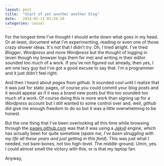 ```yaml
---
layout: post
title:  "Start of yet another another blog"
date:   2014-05-11 01:34:19
categories: casual
---
```


For the longest time I've thought I should write down what goes in my head. Or at-least, document what I'm experimenting, reading or even one of those crazy shower ideas. It's not that I didn't try. Oh, I tried alright. I've tried _Blogger_, _Wordpress_ and more _Wordpress_ but the thought of logging in (even though my browser logs them for me) and writing in their editor sounded too much of a work. If you've not figured out already, then yes, I am one lazy guy but I've got a good excuse to say that. I'm a programmer and it just didn't feel right.

And then I heard about _pages_ from _github_. It sounded cool until I realize that it was just for static pages, of course you could commit your blog posts and it would appear as if it was a brand new posts but this too sounded too much of a work. Of course doing this is more work than signing up for a _Wordpress_ account but I still wanted to some control over and, well, _github_ did give me enough freedom to do so but it was a little overwhelming to be honest.

But the one thing that I've been overlooking all this time while browsing through the [pages.github.com][pages-github] was that it was using a [_Jekyll_][jekyll-official] engine, which has actually been for quite sometime (_spare me, I've been struggling with my life all these years and just getting in this field_). This was just what I needed, not bare-bones, not too high-level. The middle-ground. Umm, yes. I could almost smell the victory with this, or is that my laptop fan. 

Anyway, 

[pages-github]: http://pages.github.com
[jekyll-official]: http://www.jekyllrb.com

<!-- You'll find this post in your `_posts` directory - edit this post and re-build (or run with the `-w` switch) to see your changes!
To add new posts, simply add a file in the `_posts` directory that follows the convention: YYYY-MM-DD-name-of-post.ext.

Jekyll also offers powerful support for code snippets:
 -->
<!-- {% highlight ruby %}
def print_hi(name)
  puts "Hi, #{name}"
end
print_hi('Tom')
#=> prints 'Hi, Tom' to STDOUT.
{% endhighlight %}

Check out the [Jekyll docs][jekyll] for more info on how to get the most out of Jekyll. File all bugs/feature requests at [Jekyll's GitHub repo][jekyll-gh].

[jekyll-gh]: https://github.com/jekyll/jekyll
[jekyll]:    http://jekyllrb.com
 -->